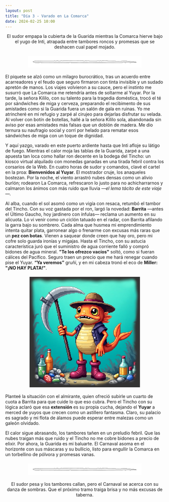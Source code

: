 ```yaml
---
layout: post
title: "Día 3 - Varado en La Comarca"
date: 2024-02-25 10:00
---
```

<div style="text-align: center;">
  <p>El sudor empapa la cubierta de la Guarida mientras la Comarca hierve bajo el yugo de Inti, atrapada entre tambores roncos y promesas que se deshacen cual papel mojado.</p>
</div>

<img src="/assets/images/separador.png" alt="Separador" style="display: block; margin: 20px auto;">

El piquete se alzó como un milagro burocrático, tras un acuerdo entre acarreadores y el feudo que seguro firmaron con tinta invisible y un sudado apretón de manos. Los viajes volvieron a su cauce, pero el instinto me susurró que La Comarca me retendría antes de soltarme al Yuyar. Por la tarde, la señora Kililo, con su talento para la tragedia doméstica, trocó el té por sándwiches de miga y cerveza, preparando el recibimento de sus amistades como si la Guarida fuera un salón de gala en ruinas. Yo me atrincheré en mi refugio y zarpé al cirujeo para dejarlas disfrutar su velada. Al volver con botín de botellas, hallé a la señora Kililo sola, abandonada sin aviso por esas amistades más falsas que un doblón de madera. Me dio ternura su naufragio social y corrí por helado para rematar esos sándwiches de miga con un toque de dignidad.
<br>

Y aquí yazgo, varado en este puerto ardiente hasta que Inti afloje su látigo de fuego. Mientras el calor moja las tablas de la Guarida, zarpé a una apuesta tan loca como hallar ron decente en la bodega del Tincho: un kiosco virtual alquilado con monedas ganadas en una tirada febril contra los corsarios de la Web. En cuatro horas de sudor y comandos, clavé el cartel en la proa: **Bienvenidos al Yuyar**. El mostrador cruje, los anaqueles bostezan. Por la noche, el viento arrastró nubes densas como un alivio burlón; rodearon La Comarca, refrescaron lo justo para no achicharrarnos y calmaron los ánimos con más ruido que lluvia _—el lema tácito de este viaje—._
<br>

Al alba, cuando el sol asomó como un vigía con resaca, retumbó el tambor del Tincho. Con su voz gastada por el ron, largó la novedad: **Barrita** —antes el Último Gaucho, hoy jardinero con ínfulas— reclama un aumento en su alícuota. Lo vi venir como un ciclón tatuado en el radar, con Barrita afilando la garra bajo su sombrero. Cada alma que husmea mi emprendimiento intenta quitar plata, garronear algo o frenarme con excusas más raras que un **pez con botas**. Vienen a saquear donde creen que hay oro, pero mi cofre solo guarda ironías y migajas. Hasta el Tincho, con su astucia característica juró que el suministro de agua corriente falló y compró bidones de agua mineral. **"Te los ofrezco vacíos"** soltó, como si fueran cálices del Pacífico. Seguro traen un precio que me hará renegar cuando pise el Yuyar. **“Ya veremos”** gruñí, y en mi cabeza tronó el eco de **Miller: "¡NO HAY PLATA!"**.

<img src="/assets/images/pezbotas.jpg" alt="Pez con botas" style="display: block; margin: 20px auto;">

Planteé la situación con el almirante, quien ofreció subirle un cuarto de cuota a Barrita para que cuide lo que eso cubra. Pero el Tincho con su lógica aclaró que esa **extensión** es su propia cucha, dejando el **Yuyar** a merced de yuyos que crecen como un astillero fantasma. Claro, su palacio es sagrado y mi flota de álamos puede esperar entre malezas como un galeón olvidado.
<br>

El calor sigue abrasando, los tambores tañen en un preludio febril. Que las nubes traigan más que ruido y el Tincho no me cobre bidones a precio de elixir. Por ahora, la Guarida es mi baluarte. El Carnaval asoma en el horizonte con sus máscaras y su bullicio, listo para engullir la Comarca en un torbellino de pólvora y promesas vanas.

<img src="/assets/images/separador.png" alt="Separador" style="display: block; margin: 20px auto;">

<div style="text-align: center;">
  <p>El sudor pesa y los tambores callan, pero el Carnaval se acerca con su danza de sombras. Que el próximo tramo traiga brisa y no más excusas de taberna.</p>
</div>
